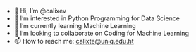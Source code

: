 - 👋 Hi, I’m @calixev
- 👀 I’m interested in Python Programming for Data Science
- 🌱 I’m currently learning Machine Learning 
- 💞️ I’m looking to collaborate on Coding for Machine Learning 
- 📫 How to reach me: calixte@uniq.edu.ht

<!---
calixev/calixev is a ✨ special ✨ repository because its `README.md` (this file) appears on your GitHub profile.
You can click the Preview link to take a look at your changes.
--->
